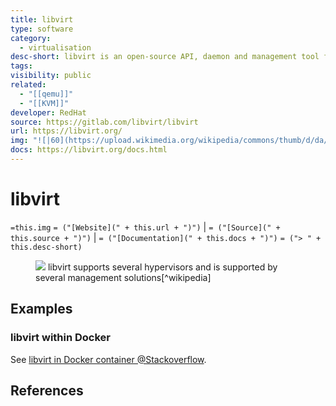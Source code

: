 ```yaml
---
title: libvirt
type: software
category:
  - virtualisation
desc-short: libvirt is an open-source API, daemon and management tool for managing platform virtualization. It can be used to manage KVM, Xen, VMware ESXi, QEMU and other virtualization technologies. These APIs are widely used in the orchestration layer of hypervisors in the development of a cloud-based solution.
tags: 
visibility: public
related:
  - "[[qemu]]"
  - "[[KVM]]"
developer: RedHat
source: https://gitlab.com/libvirt/libvirt
url: https://libvirt.org/
img: "![|60](https://upload.wikimedia.org/wikipedia/commons/thumb/d/da/Libvirt_logo.svg/1280px-Libvirt_logo.svg.png)"
docs: https://libvirt.org/docs.html
---
```

# libvirt

`=this.img` `= ("[Website](" + this.url + ")")` |  `= ("[Source](" + this.source + ")")` | `= ("[Documentation](" + this.docs + ")")`
`= ("> " + this.desc-short)`

<figure>
<img src="https://upload.wikimedia.org/wikipedia/commons/thumb/d/d0/Libvirt_support.svg/300px-Libvirt_support.svg.png" style="background-color: white;">

<caption>libvirt supports several hypervisors and is supported by several management solutions[^wikipedia]</markdown></caption>
</figure>

## Examples

### libvirt within Docker

See [libvirt in Docker container @Stackoverflow][libvirt-in-docker].

## References

[libvirt-in-docker]: <https://stackoverflow.com/a/76684521>
[^wikipedia]: <https://en.wikipedia.org/wiki/Libvirt>